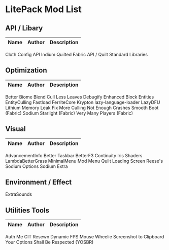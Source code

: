 # LitePack Mod List

## API / Libary

| Name | Author | Description |
| ---- | ------ | ----------- |
Cloth Config API
Indium
Quilted Fabric API / Quilt Standard Libraries

## Optimization

| Name | Author | Description |
| ---- | ------ | ----------- |
Better Biome Blend
Cull Less Leaves
Debugify
Enhanced Block Entities
EntityCulling
Fastload
FerriteCore
Krypton
lazy-language-loader
LazyDFU
Lithium
Memory Leak Fix
More Culling
Not Enough Crashes
Smooth Boot (Fabric)
Sodium
Starlight (Fabric)
Very Many Players (Fabric)

## Visual

| Name | Author | Description |
| ---- | ------ | ----------- |
AdvancementInfo
Better Taskbar
BetterF3
Continuity
Iris Shaders
LambdaBetterGrass
MinimalMenu
Mod Menu
Quilt Loading Screen
Reese's Sodium Options
Sodium Extra

## Environment / Effect

ExtraSounds

## Utilities Tools

| Name | Author | Description |
| ---- | ------ | ----------- |
Auth Me
CIT Resewn
Dynamic FPS
Mouse Wheelie
Screenshot to Clipboard
Your Options Shall Be Respected (YOSBR)
